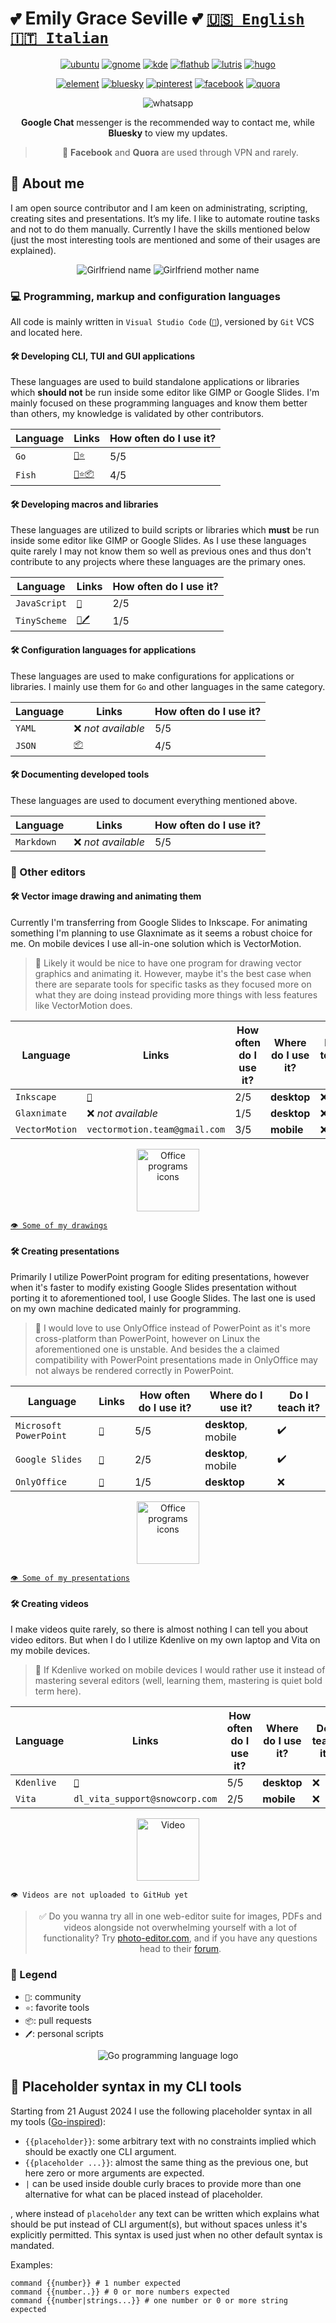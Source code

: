 # 💕 Emily Grace Seville 💕 [`🇺🇸 English`](https://github.com/EmilyGraceSeville7cf/markdown-library-english) [`🇮🇹 Italian`](https://github.com/EmilyGraceSeville7cf/markdown-library-italian)

<div align="center">

[![ubuntu](https://img.shields.io/badge/Ubuntu-cc4e0a?logo=ubuntu&logoColor=white)](https://discourse.ubuntu.com/u/emilygraceseville7cf/summary)
[![gnome](https://img.shields.io/badge/Gnome%20DE-059c9e?logo=gnome&logoColor=white)](https://discourse.gnome.org/u/emilygraceseville7cf/summary)
[![kde](https://img.shields.io/badge/KDE%20Plasma%20DE-05639e?logo=kde&logoColor=white)](https://discuss.kde.org/u/emilygraceseville7cf/summary)
[![flathub](https://img.shields.io/badge/Flathub-ffffff?logo=flathub&logoColor=black)](https://discourse.flathub.org/u/emilygraceseville7cf/summary)
[![lutris](https://img.shields.io/badge/Lutris-d17b0a?logo=lutris&logoColor=white)](https://forums.lutris.net/u/emilygraceseville7cf/summary)
[![hugo](https://img.shields.io/badge/Hugo-eb1ca6?logo=hugo&logoColor=white)](https://discourse.gohugo.io/u/emilygraceseville7cf/summary)

[![element](https://img.shields.io/badge/Element-@emilygraceseville7cf:matrix.org-0DBD8B?logo=element&labelColor=454545&logoColor=white)](https://github.com/EmilyGraceSeville7cf/EmilyGraceSeville7cf/blob/main/infos/no-profile-link-supported.md)
[![bluesky](https://img.shields.io/badge/Bluesky-0285FF?logo=bluesky&logoColor=white)](https://bsky.app/profile/emilyseville7cf.bsky.social)
[![pinterest](https://img.shields.io/badge/Pinterest-e00b21?logo=pinterest&logoColor=white)](https://ca.pinterest.com/EmilyGraceSeville7cf/)
[![facebook](https://img.shields.io/badge/Facebook-0b4ee0?logo=facebook&logoColor=white)](https://www.facebook.com/profile.php?id=61567348637149)
[![quora](https://img.shields.io/badge/Quora-c71a45?logo=quora&logoColor=white)](https://www.quora.com/profile/Unbelievable-Mystery?ch=3&oid=2302137716&share=e8798b79&srid=35tvcV&target_type=user)

![whatsapp](https://img.shields.io/badge/+7%20999%20808%2009%2030-10B418?logo=whatsapp&logoColor=white)

**Google Chat** messenger is the recommended way to contact me, while **Bluesky**
to view my updates.

> 🌴 **Facebook** and **Quora** are used through VPN and rarely.

</div>

## 📖 About me

I am open source contributor and I am keen on administrating, scripting,
creating sites and presentations. It’s my life. I like to automate routine tasks
and not to do them manually. Currently I have the skills mentioned below (just
the most interesting tools are mentioned and some of their usages are explained).

<p align="center">
  <img src="https://img.shields.io/badge/💓%20Girlfriend-Lana%20🥰-eb3489?labelColor=000000" alt="Girlfriend name"/>
  <img src="https://img.shields.io/badge/💓%20Girlfriend%20mother-Viktoria%20🥰-eb3489?labelColor=000000" alt="Girlfriend mother name"/>
</p>

### :computer: Programming, markup and configuration languages

All code is mainly written in `Visual Studio Code` ([`💬`][vscode_community]),
versioned by `Git` VCS and located here.

#### :hammer_and_wrench: Developing **CLI**, **TUI** and **GUI** applications

These languages are used to build standalone applications or libraries which
**should not** be run inside some editor like GIMP or Google Slides. I'm mainly
focused on these programming languages and know them better than others, my
knowledge is validated by other contributors.

<div align="center">
  
| Language | Links                                                                                                                                                              | How often do I use it? |
| -------- | ------------------------------------------------------------------------------------------------------------------------------------------------------------------ | ---------------------- |
| `Go`     | [`💬`][go_community][`⭐`](https://github.com/stars/EmilyGraceSeville7cf/lists/go-tools-use)                                                                         | 5/5                    |
| `Fish`   | [`💬`][fish_community][`⭐`](https://github.com/stars/EmilyGraceSeville7cf/lists/fish-use)[`📦`](https://github.com/fish-shell/fish-shell/pulls/EmilyGraceSeville7cf) | 4/5                    |

</div>

#### :hammer_and_wrench: Developing macros and libraries

These languages are utilized to build scripts or libraries which **must**
be run inside some editor like GIMP or Google Slides. As I use these
languages quite rarely I may not know them so well as previous ones and thus
don't contribute to any projects where these languages are the primary ones.

<div align="center">
  
| Language     | Links                                                                                          | How often do I use it? |
| ------------ | ---------------------------------------------------------------------------------------------- | ---------------------- |
| `JavaScript` | [`💬`][javascript_community]                                                                    | 2/5                    |
| `TinyScheme` | [`💬`][gimp_community][`🖊️`](https://github.com/EmilyGraceSeville7cf/tinyscheme-library-scripts) | 1/5                    |

</div>

#### :hammer_and_wrench: Configuration languages for applications

These languages are used to make configurations for applications or libraries.
I mainly use them for `Go` and other languages in the same category.

<div align="center">

| Language | Links                                                                        | How often do I use it? |
| -------- | ---------------------------------------------------------------------------- | ---------------------- |
| `YAML`   | ❌ *not available*                                                            | 5/5                    |
| `JSON`   | [`📦`](https://github.com/SchemaStore/schemastore/pulls/EmilyGraceSeville7cf) | 4/5                    |

</div>

#### :hammer_and_wrench: Documenting developed tools

These languages are used to document everything mentioned above.

<div align="center">

| Language   | Links             | How often do I use it? |
| ---------- | ----------------- | ---------------------- |
| `Markdown` | ❌ *not available* | 5/5                    |

</div>

### :memo: Other editors

#### :hammer_and_wrench: Vector image drawing and animating them

Currently I'm transferring from Google Slides to Inkscape. For animating something
I'm planning to use Glaxnimate as it seems a robust choice for me. On mobile devices
I use all-in-one solution which is VectorMotion.

> :thought_balloon: Likely it would be nice to have one program for drawing vector graphics
and animating it. However, maybe it's the best case when there are separate tools for
specific tasks as they focused more on what they are doing instead providing more things
with less features like VectorMotion does.

<div align="center">

| Language       | Links                         | How often do I use it? | Where do I use it? | Do I teach it? |
| -------------- | ----------------------------- | ---------------------- | ---------------------- | ---------------------- |
| `Inkscape`     | [`💬`][inkscape_community]     | 2/5                    | **desktop**           | :x:                    |
| `Glaxnimate`   | ❌ *not available*             | 1/5                    | **desktop**           | :x:                    |
| `VectorMotion` | `vectormotion.team@gmail.com` | 3/5                    | **mobile**           | :x:                    |

</div>

<p align="center">
  <img src="https://github.com/user-attachments/assets/1f650aec-4d1c-43c8-9b42-52cda83cc8a2" alt="Office programs icons" height="100px"/>
</p>

[`👁️ Some of my drawings`](https://github.com/EmilyGraceSeville7cf/drawings)

#### :hammer_and_wrench: Creating presentations

Primarily I utilize PowerPoint program for editing presentations, however
when it's faster to modify existing Google Slides presentation without porting it
to aforementioned tool, I use Google Slides. The last one is used
on my own machine dedicated mainly for programming.

> :thought_balloon: I would love to use OnlyOffice instead of PowerPoint as it's more
cross-platform than PowerPoint, however on Linux the aforementioned one
is unstable. And besides the a claimed compatibility with PowerPoint
presentations made in OnlyOffice may not always be rendered correctly in PowerPoint.

<div align="center">

| Language               | Links                       | How often do I use it? | Where do I use it? | Do I teach it? |
| ---------------------- | --------------------------- | ---------------------- | --------------- | --------------- |
| `Microsoft PowerPoint` | [`💬`][powerpoint_community] | 5/5                    | **desktop**, mobile | :heavy_check_mark:            |
| `Google Slides`        | [`💬`][slides_community]     | 2/5                    | **desktop**, mobile | :heavy_check_mark:            |
| `OnlyOffice`           | [`💬`][onlyoffice_communiy]  | 1/5                    | **desktop** | :x:             |

</div>

<p align="center">
  <img src="https://github.com/user-attachments/assets/9859c270-4dcc-41fc-b7ba-91b4cfc56021" alt="Office programs icons" height="100px"/>
</p>

[`👁️ Some of my presentations`](https://github.com/EmilyGraceSeville7cf/presentations)

#### :hammer_and_wrench: Creating videos

I make videos quite rarely, so there is almost nothing I can tell you
about video editors. But when I do I utilize Kdenlive on my own laptop and
Vita on my mobile devices.

> :thought_balloon:  If Kdenlive worked on mobile devices I would rather use it instead of
mastering several editors (well, learning them, mastering is quiet bold term here).

<div align="center">

| Language   | Links                          | How often do I use it? | Where do I use it? | Do I teach it? |
| ---------- | ------------------------------ | ---------------------- | --------------- | --------------- |
| `Kdenlive` | [`💬`][kdenlive_community]       | 5/5                    | **desktop** | :x:             |
| `Vita`     | `dl_vita_support@snowcorp.com` | 2/5                    | **mobile** | :x:             |

</div>

<p align="center">
  <img src="https://github.com/user-attachments/assets/4bc14028-dbda-4796-a290-8f8855fc7116" alt=Video editor programs icons" height="100px"/>
</p>

`👁️ Videos are not uploaded to GitHub yet`

<div align="center">

> :white_check_mark: Do you wanna try all in one web-editor suite for images, PDFs and videos alongside
not overwhelming yourself with a lot of functionality? Try [photo-editor.com][web_editors],
and if you have any questions head to their [forum][web_editors_community].

</div>

### :bookmark_tabs: Legend

- `💬`: community
- `⭐`: favorite tools
- `📦`: pull requests
- `🖊️`: personal scripts

[fish_community]: https://matrix.to/#/#fish-shell:matrix.org
[gimp_community]: https://discuss.pixls.us/tag/gimp
[go_community]: https://forum.golangbridge.org/
[javascript_community]: https://www.sitepoint.com/community/c/javascript/33
[inkscape_community]: https://inkscape.org/forums/
[vscode_community]: https://github.com/microsoft/vscode-discussions/discussions
[slides_community]: https://support.google.com/docs/threads?hl=en&thread_filter=(category:docs_slides)&sjid=18016765158418257400-EU
[onlyoffice_communiy]: https://forum.onlyoffice.com/
[powerpoint_community]: https://answers.microsoft.com/en-us/
[kdenlive_community]: https://discuss.kde.org/tag/kdenlive
[web_editors]: https://www.photoeditor.com/
[web_editors_community]: https://tools.zygomatic.com/

<p align="center">
  <img src="./animated-jumping-gopher.gif" alt="Go programming language logo"/>
</p>

## :notebook: Placeholder syntax in my CLI tools

Starting from 21 August 2024 I use the following placeholder syntax in all my
tools ([Go-inspired](https://pkg.go.dev/text/template)):

- `{{placeholder}}`: some arbitrary text with no constraints implied which
  should be exactly one CLI argument.
- `{{placeholder ...}}`: almost the same thing as the previous one, but here
  zero or more arguments are expected.
- `|` can be used inside double curly braces to provide more than one
  alternative for what can be placed instead of placeholder.

, where instead of `placeholder` any text can be written which explains what
should be put instead of CLI argument(s), but without spaces unless it's
explicitly permitted. This syntax is used just when no other default syntax is
mandated.

Examples:

```fish
command {{number}} # 1 number expected
command {{number..}} # 0 or more numbers expected
command {{number|strings...}} # one number or 0 or more string expected
```
